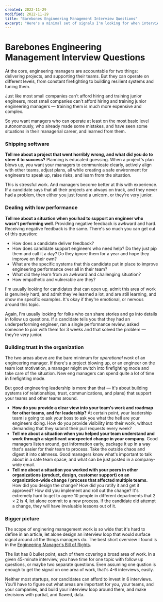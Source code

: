 ```yaml
---
created: 2022-11-29
modified: 2022-11-29
title: "Barebones Engineering Management Interview Questions"
excerpt: "Here's a minimal set of signals I'm looking for when interviewing engineering managers."
---
```


# Barebones Engineering Management Interview Questions

At the core, engineering managers are accountable for two things: delivering projects, and supporting their teams. But they can operate on different levels, from constant firefighting to building resilient systems and tuning them.

Just like most small companies can't afford hiring and training junior engineers, most small companies can't afford hiring and training junior engineering managers — training them is much more expensive and complex.

So you want managers who can operate at least on the most basic level autonomously, who already made some mistakes, and have seen some situations in their managerial career, and learned from them.

### Shipping software

**Tell me about a project that went horribly wrong, and what did you do to steer it to success?** Planning is educated guessing. When a project's plan blows up, you want your managers to communicate clearly, actively align with other teams, adjust plans, all while creating a safe environment for engineers to speak up, raise risks, and learn from the situation.

This is stressful work. And managers become better at this with experience. If a candidate says that all their projects are always on track, and they never had a problem, then either you just found a unicorn, or they're very junior.


### Dealing with low performance

**Tell me about a situation when you had to support an engineer who wasn't performing well**.  Providing negative feedback is awkward and hard. Receiving negative feedback is the same. There's so much you can get out of this question: 
- How does a candidate deliver feedback? 
- How does candidate support engineers who need help? Do they just pip them and call it a day? Do they ignore them for a year and hope they improve on their own?
- What are the specific systems that this candidate put in place to improve engineering performance over all in their team?
- What did they learn from an awkward and challenging situation?
- How empathetic and vulnerable are they?

I'm usually looking for candidates that can open up, admit this area of work is genuinely hard, and admit they've learned a lot, and are still learning, and show me specific examples. It's okay if they're emotional, or nervous around this topic. 

Again, I'm usually looking for folks who can share stories and go into details in follow up questions. If a candidate tells you that they had an underperforming engineer, ran a single performance review, asked someone to pair with them for 3 weeks and that solved the problem — they're *very* junior.


### Building trust in the organization

The two areas above are the bare minimum for _operational work_ of an engineering manager. If there's a project blowing up, or an engineer on the team lost motivation, a manager might switch into firefighting mode and take care of the situation. New eng managers can spend quite a lot of time in firefighting mode. 

But good engineering leadership is more than that — it's about building systems (of relationships, trust, communications, and plans) that support your teams and other teams around.

- **How do you provide a clear view into your team's work and roadmap for other teams, and for leadership?** At certain point, your leadership team is going to ask your boss to ask you what the hell are your engineers doing. How do you provide visibility into their work, without demanding that they submit their pull requests every week?
- **Tell me about a situation when you helped your team understand and work through a significant unexpected change in your company.** Good managers listen around, get information early, package it up in a way that's easier for their team to process. Take the outside chaos and digest it into calmness. Good managers know what's important to talk about in a safe team space, and what can be just posted in a company-wide email. 
- **Tell me about a situation you worked with your peers in other organizations (product, design, customer support) on an organization-wide change / process that affected multiple teams.** How did you design the change? How did you ratify it and get it approved? How did you implement and roll out the change? It's extremely hard to get to agree 10 people in different departments that 2 × 2 is 4, let alone commit to a new process. If the candidate did attempt a change, they will have invaluable lessons out of it.

### Bigger picture

The scope of enginering management work is so wide that it's hard to define in an article, let alone design an interview loop that would surface signal around all the things managers do. The best short overview I found is in the [Engineering Manager's Bill of Rights](https://www.honeycomb.io/blog/an-engineering-managers-bill-of-rights-and-responsibilities). 

The list has 8 bullet point, each of them covering a broad area of work. In a given 45-minute interview, you have time for one topic with follow up questions, or maybe two separate questions. Even assuming one qustion is enough to get the signal on one area of work, that's 4-6 interviews, easily. 

Neither most startups, nor candidates can afford to invest in 6 interviews. You'll have to figure out what areas are important for you, your teams, and your companies, and build your interview loop around them, and make decisions with partial, and flawed, data.
